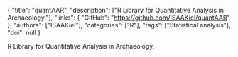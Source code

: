{
  "title": "quantAAR",
  "description": ["R Library for Quantitative Analysis in Archaeology."],
  "links": {
    "GitHub": "https://github.com/ISAAKiel/quantAAR"
  },
  "authors": ["ISAAKiel"],
  "categories": ["R"],
  "tags": ["Statistical analysis"],
  "doi": null
}

<!-- Generated by csv2md.R – do not edit by hand -->

R Library for Quantitative Analysis in Archaeology.